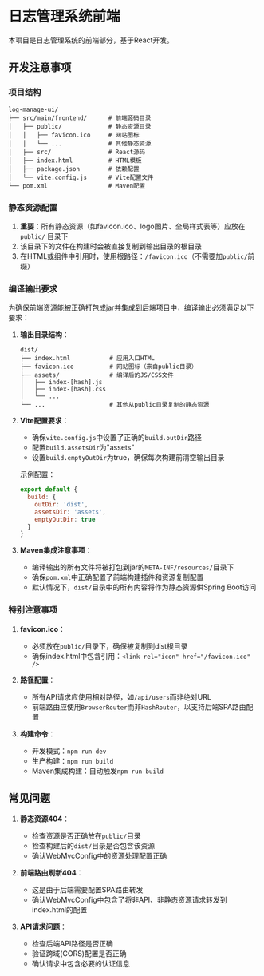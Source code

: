 # 日志管理系统前端

本项目是日志管理系统的前端部分，基于React开发。

## 开发注意事项

### 项目结构
```
log-manage-ui/
├── src/main/frontend/      # 前端源码目录
│   ├── public/             # 静态资源目录
│   │   ├── favicon.ico     # 网站图标
│   │   └── ...             # 其他静态资源
│   ├── src/                # React源码
│   ├── index.html          # HTML模板
│   ├── package.json        # 依赖配置
│   └── vite.config.js      # Vite配置文件
└── pom.xml                 # Maven配置
```

### 静态资源配置

1. **重要**：所有静态资源（如favicon.ico、logo图片、全局样式表等）应放在 `public/` 目录下
2. 该目录下的文件在构建时会被直接复制到输出目录的根目录
3. 在HTML或组件中引用时，使用根路径：`/favicon.ico`（不需要加`public/`前缀）

### 编译输出要求

为确保前端资源能被正确打包成jar并集成到后端项目中，编译输出必须满足以下要求：

1. **输出目录结构**：
   ```
   dist/
   ├── index.html           # 应用入口HTML
   ├── favicon.ico          # 网站图标（来自public目录）
   ├── assets/              # 编译后的JS/CSS文件
   │   ├── index-[hash].js
   │   ├── index-[hash].css
   │   └── ...
   └── ...                  # 其他从public目录复制的静态资源
   ```

2. **Vite配置要求**：
   - 确保`vite.config.js`中设置了正确的`build.outDir`路径
   - 配置`build.assetsDir`为"assets"
   - 设置`build.emptyOutDir`为true，确保每次构建前清空输出目录

   示例配置：
   ```js
   export default {
     build: {
       outDir: 'dist',
       assetsDir: 'assets',
       emptyOutDir: true
     }
   }
   ```

3. **Maven集成注意事项**：
   - 编译输出的所有文件将被打包到jar的`META-INF/resources/`目录下
   - 确保`pom.xml`中正确配置了前端构建插件和资源复制配置
   - 默认情况下，`dist/`目录中的所有内容将作为静态资源供Spring Boot访问

### 特别注意事项

1. **favicon.ico**：
   - 必须放在`public/`目录下，确保被复制到dist根目录
   - 确保index.html中包含引用：`<link rel="icon" href="/favicon.ico" />`

2. **路径配置**：
   - 所有API请求应使用相对路径，如`/api/users`而非绝对URL
   - 前端路由应使用`BrowserRouter`而非`HashRouter`，以支持后端SPA路由配置

3. **构建命令**：
   - 开发模式：`npm run dev`
   - 生产构建：`npm run build`
   - Maven集成构建：自动触发`npm run build`

## 常见问题

1. **静态资源404**：
   - 检查资源是否正确放在`public/`目录
   - 检查构建后的`dist/`目录是否包含该资源
   - 确认WebMvcConfig中的资源处理配置正确

2. **前端路由刷新404**：
   - 这是由于后端需要配置SPA路由转发
   - 确认WebMvcConfig中包含了将非API、非静态资源请求转发到index.html的配置

3. **API请求问题**：
   - 检查后端API路径是否正确
   - 验证跨域(CORS)配置是否正确
   - 确认请求中包含必要的认证信息 
